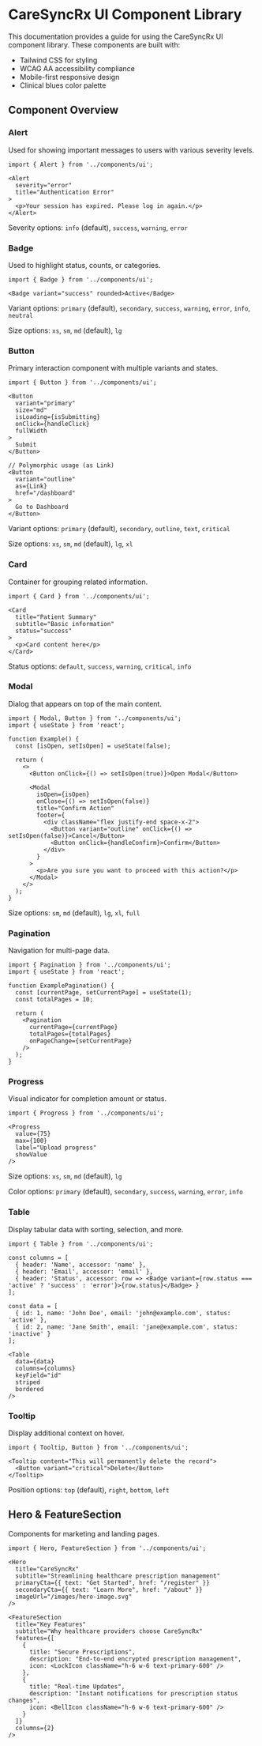 # CareSyncRx UI Component Library

This documentation provides a guide for using the CareSyncRx UI component library. These components are built with:

- Tailwind CSS for styling
- WCAG AA accessibility compliance
- Mobile-first responsive design
- Clinical blues color palette

## Component Overview

### Alert

Used for showing important messages to users with various severity levels.

```tsx
import { Alert } from '../components/ui';

<Alert 
  severity="error" 
  title="Authentication Error"
>
  <p>Your session has expired. Please log in again.</p>
</Alert>
```

Severity options: `info` (default), `success`, `warning`, `error`

### Badge

Used to highlight status, counts, or categories.

```tsx
import { Badge } from '../components/ui';

<Badge variant="success" rounded>Active</Badge>
```

Variant options: `primary` (default), `secondary`, `success`, `warning`, `error`, `info`, `neutral`

Size options: `xs`, `sm`, `md` (default), `lg`

### Button

Primary interaction component with multiple variants and states.

```tsx
import { Button } from '../components/ui';

<Button 
  variant="primary"
  size="md"
  isLoading={isSubmitting}
  onClick={handleClick}
  fullWidth
>
  Submit
</Button>

// Polymorphic usage (as Link)
<Button
  variant="outline"
  as={Link}
  href="/dashboard"
>
  Go to Dashboard
</Button>
```

Variant options: `primary` (default), `secondary`, `outline`, `text`, `critical`

Size options: `xs`, `sm`, `md` (default), `lg`, `xl`

### Card

Container for grouping related information.

```tsx
import { Card } from '../components/ui';

<Card 
  title="Patient Summary" 
  subtitle="Basic information"
  status="success"
>
  <p>Card content here</p>
</Card>
```

Status options: `default`, `success`, `warning`, `critical`, `info`

### Modal

Dialog that appears on top of the main content.

```tsx
import { Modal, Button } from '../components/ui';
import { useState } from 'react';

function Example() {
  const [isOpen, setIsOpen] = useState(false);
  
  return (
    <>
      <Button onClick={() => setIsOpen(true)}>Open Modal</Button>
      
      <Modal 
        isOpen={isOpen}
        onClose={() => setIsOpen(false)}
        title="Confirm Action"
        footer={
          <div className="flex justify-end space-x-2">
            <Button variant="outline" onClick={() => setIsOpen(false)}>Cancel</Button>
            <Button onClick={handleConfirm}>Confirm</Button>
          </div>
        }
      >
        <p>Are you sure you want to proceed with this action?</p>
      </Modal>
    </>
  );
}
```

Size options: `sm`, `md` (default), `lg`, `xl`, `full`

### Pagination

Navigation for multi-page data.

```tsx
import { Pagination } from '../components/ui';
import { useState } from 'react';

function ExamplePagination() {
  const [currentPage, setCurrentPage] = useState(1);
  const totalPages = 10;
  
  return (
    <Pagination 
      currentPage={currentPage}
      totalPages={totalPages}
      onPageChange={setCurrentPage}
    />
  );
}
```

### Progress

Visual indicator for completion amount or status.

```tsx
import { Progress } from '../components/ui';

<Progress 
  value={75} 
  max={100}
  label="Upload progress"
  showValue
/>
```

Size options: `xs`, `sm`, `md` (default), `lg`

Color options: `primary` (default), `secondary`, `success`, `warning`, `error`, `info`

### Table

Display tabular data with sorting, selection, and more.

```tsx
import { Table } from '../components/ui';

const columns = [
  { header: 'Name', accessor: 'name' },
  { header: 'Email', accessor: 'email' },
  { header: 'Status', accessor: row => <Badge variant={row.status === 'active' ? 'success' : 'error'}>{row.status}</Badge> }
];

const data = [
  { id: 1, name: 'John Doe', email: 'john@example.com', status: 'active' },
  { id: 2, name: 'Jane Smith', email: 'jane@example.com', status: 'inactive' }
];

<Table 
  data={data}
  columns={columns}
  keyField="id"
  striped
  bordered
/>
```

### Tooltip

Display additional context on hover.

```tsx
import { Tooltip, Button } from '../components/ui';

<Tooltip content="This will permanently delete the record">
  <Button variant="critical">Delete</Button>
</Tooltip>
```

Position options: `top` (default), `right`, `bottom`, `left`

## Hero & FeatureSection

Components for marketing and landing pages.

```tsx
import { Hero, FeatureSection } from '../components/ui';

<Hero
  title="CareSyncRx"
  subtitle="Streamlining healthcare prescription management"
  primaryCta={{ text: "Get Started", href: "/register" }}
  secondaryCta={{ text: "Learn More", href: "/about" }}
  imageUrl="/images/hero-image.svg"
/>

<FeatureSection
  title="Key Features"
  subtitle="Why healthcare providers choose CareSyncRx"
  features={[
    {
      title: "Secure Prescriptions",
      description: "End-to-end encrypted prescription management",
      icon: <LockIcon className="h-6 w-6 text-primary-600" />
    },
    {
      title: "Real-time Updates",
      description: "Instant notifications for prescription status changes",
      icon: <BellIcon className="h-6 w-6 text-primary-600" />
    }
  ]}
  columns={2}
/>
```
